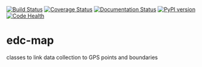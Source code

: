 [![Build Status](https://travis-ci.org/botswana-harvard/edc-map.svg?branch=develop)](https://travis-ci.org/botswana-harvard/edc-map)
[![Coverage Status](https://coveralls.io/repos/botswana-harvard/edc-map/badge.svg)](https://coveralls.io/r/botswana-harvard/edc-map)
[![Documentation Status](https://readthedocs.org/projects/django-crypto-fields/badge/?version=latest)](https://readthedocs.org/projects/edc-map/?badge=latest)
[![PyPI version](https://badge.fury.io/py/edc-map.svg)](http://badge.fury.io/py/edc-map)
[![Code Health](https://landscape.io/github/botswana-harvard/edc-map/master/landscape.svg?style=flat)](https://landscape.io/github/botswana-harvard/edc-map/master)

# edc-map

classes to link data collection to GPS points and boundaries
